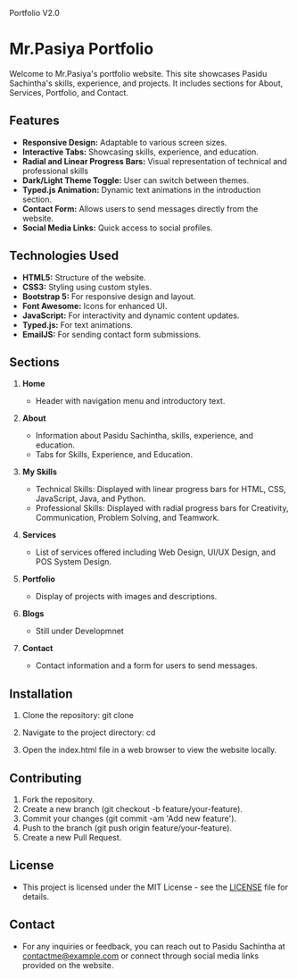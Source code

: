 Portfolio V2.0
# Mr.Pasiya Portfolio

Welcome to Mr.Pasiya's portfolio website. This site showcases Pasidu Sachintha's skills, experience, and projects. It includes sections for About, Services, Portfolio, and Contact.

## Features

- **Responsive Design:** Adaptable to various screen sizes.
- **Interactive Tabs:** Showcasing skills, experience, and education.
- **Radial and Linear Progress Bars:** Visual representation of technical and professional skills
- **Dark/Light Theme Toggle:** User can switch between themes.
- **Typed.js Animation:** Dynamic text animations in the introduction section.
- **Contact Form:** Allows users to send messages directly from the website.
- **Social Media Links:** Quick access to social profiles.

## Technologies Used

- **HTML5:** Structure of the website.
- **CSS3:** Styling using custom styles.
- **Bootstrap 5:** For responsive design and layout.
- **Font Awesome:** Icons for enhanced UI.
- **JavaScript:** For interactivity and dynamic content updates.
- **Typed.js:** For text animations.
- **EmailJS:** For sending contact form submissions.

## Sections

1. **Home**
   - Header with navigation menu and introductory text.

2. **About**
   - Information about Pasidu Sachintha, skills, experience, and education.
   - Tabs for Skills, Experience, and Education.

3. **My Skills**
   - Technical Skills: Displayed with linear progress bars for HTML, CSS, JavaScript, Java, and Python.
   - Professional Skills: Displayed with radial progress bars for Creativity, Communication, Problem Solving, and Teamwork.

4. **Services**
   - List of services offered including Web Design, UI/UX Design, and POS System Design.

5. **Portfolio**
   - Display of projects with images and descriptions.

6. **Blogs**
   - Still under Developmnet

7. **Contact**
   - Contact information and a form for users to send messages.

## Installation
   1. Clone the repository:
         git clone <repository-url>

   2. Navigate to the project directory:
         cd <project-directory>

   3. Open the index.html file in a web browser to view the website locally.

## Contributing

   1. Fork the repository.
   2. Create a new branch (git checkout -b feature/your-feature).
   3. Commit your changes (git commit -am 'Add new feature').
   4. Push to the branch (git push origin feature/your-feature).
   5. Create a new Pull Request.

## License
- This project is licensed under the MIT License - see the <a href="https://github.com/Pasidu09-SL/MrPasiya/blob/version-2.0/LICENSE">LICENSE</a> file for details.

## Contact
- For any inquiries or feedback, you can reach out to Pasidu Sachintha at contactme@example.com or connect through social media links provided on the website.
